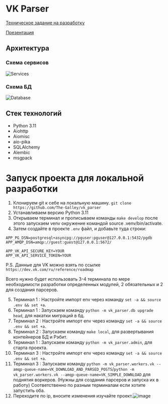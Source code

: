 # VK Parser

[Техническое задание на разработку](https://docs.google.com/document/d/1mAs3OnKY-gFu6N2Ee3LUhC9JWFG3JbsEcQ1JczuVeH4/edit?usp=sharing)

[Презентация](https://docs.google.com/presentation/d/1TudWUoRVkU7DpJe_U7UJCA-MVX24h9vf3zqGAr5kY-A/edit?usp=sharing)

## Архитектура

### Схема сервисов

![Services](https://www.plantuml.com/plantuml/png/RS-_IWGn4CVnFaynf4_XrSjoWgK7hYBMayiWost-93FHrtU7YxY5pVBRBvzYScR19Zrk1g-I6zXtfcO16Ve-p3N7aXCb0ViOufeiJDC5MQZDioBKU5Iynh8HVDrKVkHs-vNV3qTMi351oIp_qPEfdJg1VKNlLxaiAXPDTr1DG46Fl9ENpFBPw6rvLlHqxyC5Rum-0zmyBaNzWjl_wzzMLs5oJeySusI27qdNQ6TAeSVj1m00)

### Схема БД

![Database](https://www.plantuml.com/plantuml/png/fP9HJiCm38RVUue-8-q2aPXsayYZfZCqQR2T0KBSdNgT0b7Am-2j_NxR-d_71r5WpM7g0gG-0GkoPtp9ADf_T3Jqz_l-I2D5nH6v4mNDOb2KAOuTnPJL3w1Wy4dcs35AdhxPtKeVAPASSF2WArrqL0hO8VFCFg08ZBXgr-4FZA2bfJJaD6pXpqk6yxCVUSvfotsTppVwqjkmp9EHFpggBFaqRs-r53IATRHp5T_qXwbieIxUnIWmm_i_dTh8cvoQOasjmF1QtyUHM4-6riUsZ-KwMDH722kx1flWDtWc8RNCzPYRGzSNuTpYVhVRbpqurvnCMK5LN9xNkVAxKLilkAuzO1nocBu0)

## Стек технологий

- Python 3.11
- Aiohttp
- Aiomisc
- aio-pika
- SQLAlchemy
- Alembic
- msgpack


# Запуск проекта для локальной разработки
1. Клонируем git к себе на локальную машину. `git clone https://github.com/The-Galley/vk_parser`
2. Устанавливаем версию Python 3.11
3. Открываем терминал и прописываем команды `make develop` после этого запускаем venv окружение командой source .venv/bin/activate.
4. Затем создайте в проекте `.env` файл, и добавьте туда строки:
```
APP_PG_DSN=postgresql+asyncpg://pguser:pguser@127.0.0.1:5432/pgdb
APP_AMQP_DSN=amqp://guest:guest@127.0.0.1:5672/

APP_VK_API_SECURE_KEY=YOUR
APP_VK_API_SERVICE_TOKEN=YOUR
```
P.S. Данные для VK можно взять по ссылке `https://dev.vk.com/ru/reference/roadmap`

Всего нужно будет использовать 3-4 терминала по мере необходимости разработки определенных модулей, 2 обязательных и 2 для создания парсеров.

5. Терминал 1 : Настройте импорт env через команду `set -a && source .env && set +a`.
6. Терминал 1 : Запускаем команду `python -m vk_parser.db upgrade head`, для накатки миграций в бд.
7. Терминал 2 : Настройте импорт env через команду `set -a && source .env && set +a`.
8. Терминал 2 : Запускаем команду `make local`, для развертывания контейнеров БД и Рэбит.
9. Терминал 1 : Запускаем команду `python -m vk_parser.admin`, для старта проекта.
10. Терминал 3 : Настройте импорт env через команду `set -a && source .env && set +a`.
11. Терминал 3 : Запускаем команду `python -m vk_parser.workers.vk --amqp-queue-name=VK_DOWNLOAD_AND_PARSED_POSTS`/`python -m vk_parser.workers.vk --amqp-queue-name=VK_SIMPLE_DOWNLOAD` для поднятия воркеров. (Нужны для создания парсеров и запуска их в работу) Соответственно по разным терминалам если хотите запустить оба.
13. Переходите по ip, вносите изменения изучайте проект.![image](https://github.com/cifrovizatoryalabuga/vk_parser/assets/160467950/b9be79bb-f83b-47e0-bcf4-5aa021f7b7fa)
